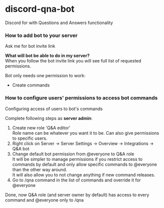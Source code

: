 # discord-qna-bot
Discord for with Questions and Answers functionality

### How to add bot to your server
Ask me for bot invite link

**What will bot be able to do in my server?**  
When you follow the bot invite link you will see full list of requested permissions.  

Bot only needs one permission to work:
- Create commands

### How to configure users' permissions to access bot commands
Configuring access of users to bot's commands

Complete following steps as **server admin**:
1) Create new role 'Q&A editor'  
    Role name can be whatever you want it to be. Can also give permissions to specific users.
2) Right click on Server -> Server Settings -> Overview -> Integrations -> Q&A bot
3) Change default bot permission from @everyone to Q&A role  
    It will be simpler to manage permissions if you restrict access to commands by default and only allow specific commands to @everyone than the other way around.  
    It will also allow you to not change anything if new command releases.
4) Go to /qna command in the list of commands and override it for @everyone

Done, now Q&A role (and server owner by default) has access to every command and @everyone only to /qna